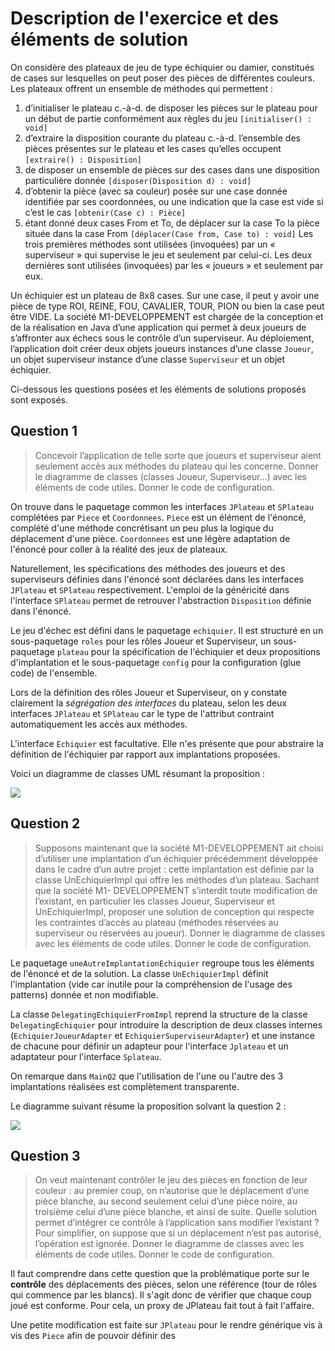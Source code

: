# Description de l'exercice et des éléments de solution

On considère des plateaux de jeu de type échiquier ou damier, constitués de cases sur lesquelles on peut poser des pièces de différentes couleurs. Les plateaux offrent un ensemble de méthodes qui permettent :
1. d’initialiser le plateau c.-à-d. de disposer les pièces sur le plateau pour un début de partie conformément aux règles du jeu `[initialiser() : void]`
2. d’extraire la disposition courante du plateau c.-à-d. l’ensemble des pièces présentes sur le plateau et les cases qu’elles occupent `[extraire() : Disposition]`
3. de disposer un ensemble de pièces sur des cases dans une disposition particulière donnée `[disposer(Disposition d) : void]`
4. d’obtenir la pièce (avec sa couleur) posée sur une case donnée identifiée par ses coordonnées, ou une indication que la case est vide si c’est le cas `[obtenir(Case c) : Pièce]`
5. étant donné deux cases From et To, de déplacer sur la case To la pièce située dans la case From `[déplacer(Case from, Case to) : void]`
Les trois premières méthodes sont utilisées (invoquées) par un « superviseur » qui supervise le jeu et seulement par celui-ci. Les deux dernières sont utilisées (invoquées) par les « joueurs » et seulement par eux.
        
Un échiquier est un plateau de 8x8 cases. Sur une case, il peut y avoir une pièce de type ROI, REINE, FOU, CAVALIER, TOUR, PION ou bien la case peut être VIDE.
La société M1-DEVELOPPEMENT est chargée de la conception et de la réalisation en Java d’une application qui permet à deux joueurs de s’affronter aux échecs sous le contrôle d’un superviseur. Au déploiement, l’application doit créer deux objets joueurs instances d’une classe `Joueur`, un objet superviseur instance d’une classe `Superviseur` et un objet échiquier.

Ci-dessous les questions posées et les éléments de solutions proposés sont exposés.

## Question 1

> Concevoir l’application de telle sorte que joueurs et superviseur aient seulement accès aux méthodes du plateau qui les concerne. Donner le diagramme de classes (classes Joueur, Superviseur...) avec les éléments de code utiles. Donner le code de configuration.


On trouve dans le paquetage common les interfaces `JPlateau` et `SPlateau` complétées par `Piece` et `Coordonnees`. `Piece` est un élément de l'énoncé, complété d'une méthode concrétisant un peu plus la logique du déplacement d'une pièce. `Coordonnees` est une légère adaptation de l'énoncé pour coller à la réalité des jeux de plateaux.

Naturellement, les spécifications des méthodes des joueurs et des superviseurs définies dans l'énoncé sont déclarées dans les interfaces `JPlateau` et `SPlateau` respectivement. L'emploi de la généricité dans l'interface `SPlateau` permet de retrouver l'abstraction `Disposition` définie dans l'énoncé.

Le jeu d'échec est défini dans le paquetage `echiquier`. Il est structuré en un sous-paquetage `roles` pour les rôles Joueur et Superviseur, un sous-paquetage `plateau` pour la spécification de l'échiquier et deux propositions d'implantation et le sous-paquetage `config` pour la configuration (glue code) de l'ensemble.

Lors de la définition des rôles Joueur et Superviseur, on y constate clairement la *ségrégation des interfaces* du plateau, selon les deux interfaces `JPlateau` et `SPlateau` car le type de l'attribut contraint automatiquement les accès aux méthodes.

L'interface `Echiquier` est facultative. Elle n'es présente que pour abstraire la définition de l'échiquier par rapport aux implantations proposées. 

Voici un diagramme de classes UML résumant la proposition : 

![](https://www.plantuml.com/plantuml/png/ZPBDJiCm48JFyLEiUYfIMy4PL1Mr79fJfJw1Qs_B2iSRrdQ5WBux-Ic9EO2uH3kPx3UJnAiGjSHKEHLUoDTQT0N6wH0UOnGwf8XRmtvFxmYtIf6FA4Tj47Q4pVL35GTcXzh3MJkokC7QDNQ5FaxNp6BPUyG0H-5g1lcTo3Vtwf8ZovtJ4NLggJsU3n4zoG-I6US6K9oPBDW-LVuHMQXB5hdF8ZiIUOga7OK6jg5GSsWqUx3ZtAQksJaqhNhecYu1y2sA9i7fsAhR-HEKTtaop_IQ2AL5eRTX-22ph6UXYa6SC7xFNMgP6MLcN5JtHw7aX4dWglQfHZbJm2HANQtvV0cJEvZN_N9J2KsO34NKkFFRiqDLjQrgrnq4ygVntHQBpoKCKgtGs_RmVG40)

## Question 2

> Supposons maintenant que la société M1-DEVELOPPEMENT ait choisi d’utiliser une implantation d’un échiquier précédemment développée dans le cadre d’un autre projet : cette implantation est définie par la classe UnEchiquierImpl qui offre les méthodes d’un plateau. Sachant que la société M1- DEVELOPPEMENT s’interdit toute modification de l’existant, en particulier les classes Joueur, Superviseur et UnEchiquierImpl, proposer une solution de conception qui respecte les contraintes d’accès au plateau (méthodes réservées au superviseur ou réservées au joueur). Donner le diagramme de classes avec les éléments de code utiles. Donner le code de configuration.

Le paquetage `uneAutreImplantationEchiquier` regroupe tous les éléments de l'énoncé et de la solution. La classe `UnEchiquierImpl` définit l'implantation (vide car inutile pour la compréhension de l'usage des patterns) donnée et non modifiable.

La classe `DelegatingEchiquierFromImpl` reprend la structure de la classe `DelegatingEchiquier` pour introduire la description de deux classes internes (`EchiquierJoueurAdapter` et `EchiquierSuperviseurAdapter`) et une instance de chacune pour définir un adapteur pour l'interface `Jplateau` et un adaptateur pour l'interface `Splateau`.

On remarque dans `MainQ2` que l'utilisation de l'une ou l'autre des 3 implantations réalisées est complètement transparente.

Le diagramme suivant résume la proposition solvant la question 2 :

![](https://www.plantuml.com/plantuml/png/dLHDRzim33rRluB8gOEROZjl25gqEzId0i5-W2ApBJ5PyYWg6BRblyyVBYCWMvVr9ehYUu_aiw-JM9RSUPE-KkWjsmwSjodTY33jik2zYs5BFn3U6qD1a1-jGtWWT0W_JRMBqQCDiBUUMhp3tW_f3eDStCR8RGm1CS4Zn-uIoXk9xpwQGmdPF7WhQFE8EiF7dM0WBf707Sy3GBMFr48xi_8Pb9Kv59HRfLoGA92GzPG6i3jAVKn370Eqn_F8UXkzHpT6doQb6m3yBco9yK9LpJMl0fLQFhjd-fO9UOJ2q2OTo6MXipAL1ayeB-U9jIaIJP4uc6cZqCICcM69jhb7tbF2pCOigVLw0wiFiExdua4IkhHI8KPh_lfMfPhxhlUJ4IWy7Nkxklgr0GtDekLBqAknR5n7hVkOUgjFHZvFt2rfdRWLzpnVgOSiXU9H5_SuJsKXL-gYkvlMze8CzD94qiPKtBbcgV_bblfSkvnARcB-izgcL7lsrrJ_x-SqIdfbVceIcuLH7wvE5cxAZjvIVusX7VzYlm40)

## Question 3

> On veut maintenant contrôler le jeu des pièces en fonction de leur couleur : au premier coup, on n’autorise que le déplacement d’une pièce blanche, au second seulement celui d’une pièce noire, au troisième celui d’une pièce blanche, et ainsi de suite. Quelle solution permet d’intégrer ce contrôle à l’application sans modifier l’existant ? Pour simplifier, on suppose que si un déplacement n’est pas autorisé, l’opération est ignorée. Donner le diagramme de classes avec les éléments de code utiles. Donner le code de configuration.

Il faut comprendre dans cette question que la problématique porte sur le **contrôle** des déplacements des pièces, selon une référence (tour de rôles qui commence par les blancs). Il s'agit donc de vérifier que chaque coup joué est conforme. Pour cela, un proxy de JPlateau fait tout à fait l'affaire.

Une petite modification est faite sur `JPlateau` pour le rendre générique vis à vis des `Piece` afin de pouvoir définir des 

